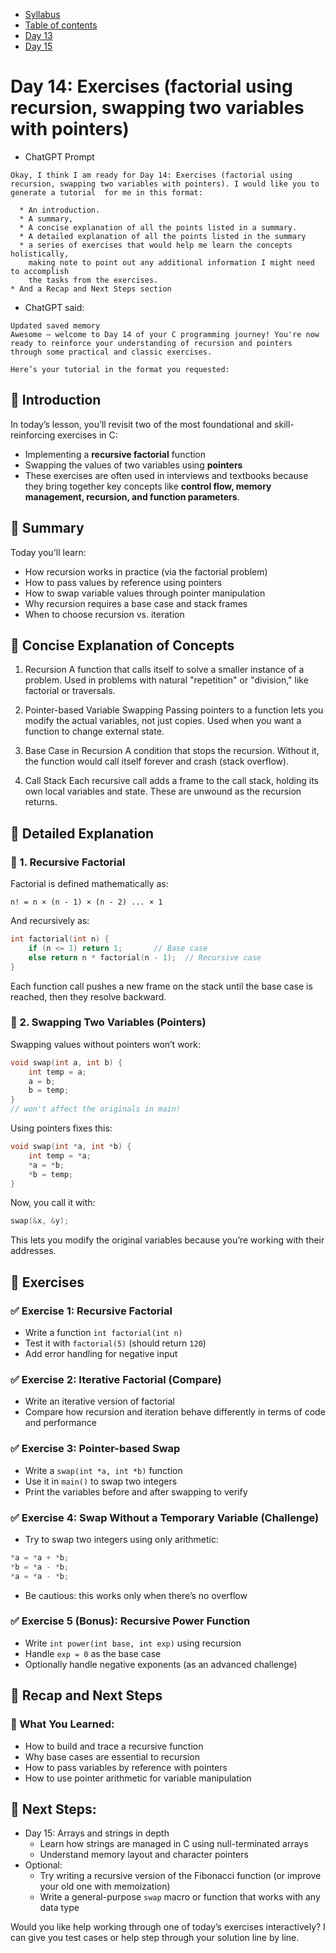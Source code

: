 * [Syllabus](./C-Syllabus.md)  
* [Table of contents](./index.md)  
* [Day 13](./Day_13.md)  
* [Day 15](./Day_15.md)  

# Day 14: Exercises (factorial using recursion, swapping two variables with pointers)

* ChatGPT Prompt
```
Okay, I think I am ready for Day 14: Exercises (factorial using recursion, swapping two variables with pointers). I would like you to  
generate a tutorial  for me in this format:

  * An introduction.
  * A summary,
  * A concise explanation of all the points listed in a summary.
  * A detailed explanation of all the points listed in the summary
  * a series of exercises that would help me learn the concepts holistically, 
    making note to point out any additional information I might need to accomplish 
    the tasks from the exercises. 
* And a Recap and Next Steps section 
```

* ChatGPT said:
```
Updated saved memory
Awesome — welcome to Day 14 of your C programming journey! You're now ready to reinforce your understanding of recursion and pointers through some practical and classic exercises.

Here’s your tutorial in the format you requested:
```

## 🧭 Introduction
In today’s lesson, you’ll revisit two of the most foundational and skill-reinforcing exercises in C:

* Implementing a **recursive factorial** function
* Swapping the values of two variables using **pointers**
* These exercises are often used in interviews and textbooks because they bring together key concepts like **control flow, memory management, recursion, and function parameters**.

## 📌 Summary
Today you'll learn:
* How recursion works in practice (via the factorial problem)
* How to pass values by reference using pointers
* How to swap variable values through pointer manipulation
* Why recursion requires a base case and stack frames
* When to choose recursion vs. iteration

## 📘 Concise Explanation of Concepts
1. Recursion
A function that calls itself to solve a smaller instance of a problem.
Used in problems with natural "repetition" or "division," like factorial or traversals.

2. Pointer-based Variable Swapping
Passing pointers to a function lets you modify the actual variables, not just copies.
Used when you want a function to change external state.

3. Base Case in Recursion
A condition that stops the recursion. Without it, the function would call itself forever and crash (stack overflow).

4. Call Stack
Each recursive call adds a frame to the call stack, holding its own local variables and state. These are unwound as the recursion returns.

## 🧠 Detailed Explanation
### 🔁 1. Recursive Factorial
Factorial is defined mathematically as:

```
n! = n × (n - 1) × (n - 2) ... × 1
```
And recursively as:

```c
int factorial(int n) {
    if (n <= 1) return 1;       // Base case
    else return n * factorial(n - 1);  // Recursive case
}
```
Each function call pushes a new frame on the stack until the base case is reached, then they resolve backward.

### 🔄 2. Swapping Two Variables (Pointers)
Swapping values without pointers won’t work:

```c
void swap(int a, int b) {
    int temp = a;
    a = b;
    b = temp;
}
// won't affect the originals in main!
```
Using pointers fixes this:

```c
void swap(int *a, int *b) {
    int temp = *a;
    *a = *b;
    *b = temp;
}
```
Now, you call it with:

```c
swap(&x, &y);
```
This lets you modify the original variables because you’re working with their addresses.

## 🧪 Exercises
### ✅ Exercise 1: Recursive Factorial
* Write a function `int factorial(int n)`
* Test it with `factorial(5)` (should return `120`)
* Add error handling for negative input

### ✅ Exercise 2: Iterative Factorial (Compare)
* Write an iterative version of factorial
* Compare how recursion and iteration behave differently in terms of code and performance

### ✅ Exercise 3: Pointer-based Swap
* Write a `swap(int *a, int *b)` function
* Use it in `main()` to swap two integers
* Print the variables before and after swapping to verify

### ✅ Exercise 4: Swap Without a Temporary Variable (Challenge)
* Try to swap two integers using only arithmetic:

```c
*a = *a + *b;
*b = *a - *b;
*a = *a - *b;
```
* Be cautious: this works only when there’s no overflow

### ✅ Exercise 5 (Bonus): Recursive Power Function
* Write `int power(int base, int exp)` using recursion
* Handle `exp = 0` as the base case
* Optionally handle negative exponents (as an advanced challenge)

## 🔄 Recap and Next Steps
### 🧠 What You Learned:
* How to build and trace a recursive function
* Why base cases are essential to recursion
* How to pass variables by reference with pointers
* How to use pointer arithmetic for variable manipulation

## 🚀 Next Steps:
* Day 15: Arrays and strings in depth
    * Learn how strings are managed in C using null-terminated arrays
    * Understand memory layout and character pointers
* Optional:
    * Try writing a recursive version of the Fibonacci function (or improve your old one with memoization)
    * Write a general-purpose `swap` macro or function that works with any data type

Would you like help working through one of today’s exercises interactively? I can give you test cases or help step through your solution line by line.
